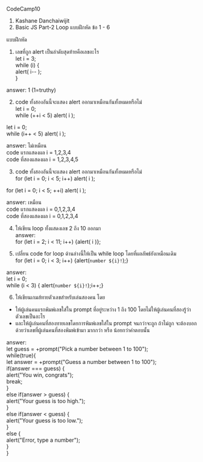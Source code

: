 CodeCamp10  
1. Kashane Danchaiwijit  
2. Basic JS Part-2 Loop แบบฝึกหัด  ข้อ 1 - 6    

แบบฝึกหัด    
1) เลขที่ถูก alert เป็นลำดับสุดท้ายคือเลขอะไร    
let i = 3;  
while (i) {  
   alert( i-- );  
}  

answer: 1 (1=truthy)  

2) code ทั้งสองอันนี้จะแสดง alert ออกมาเหมือนกันทั้งหมดหรือไม่  
let i = 0;  
while (++i < 5) alert( i );  
        
let i = 0;  
while (i++ < 5) alert( i );   

answer: ไม่เหมือน   
code แรกแสดงผล i = 1,2,3,4  
code ที่สองแสดงผล i = 1,2,3,4,5

3) code ทั้งสองอันนี้จะแสดง alert ออกมาเหมือนกันทั้งหมดหรือไม่  
for (let i = 0; i < 5; i++) alert( i );  

for (let i = 0; i < 5; ++i) alert( i );  

answer: เหมือน    
code แรกแสดงผล i = 0,1,2,3,4  
code ที่สองแสดงผล i = 0,1,2,3,4  

4) ให้เขียน loop ทั้งแสดงเลข 2 ถึง 10 ออกมา  
answer:  
for (let i = 2; i < 11; i++) {alert( i )};  

5) เปลี่ยน code for loop ด้านล่างนี้ให้เป็น while loop โดยที่ผลลัพธ์ยังเหมือนเดิม  
for (let i = 0; i < 3; i++) {alert(`number ${i}!`);}  

answer:  
let i = 0;   
while (i < 3) { alert(`number ${i}!`);i++;}  

6) ให้เขียนเกมส์ทายตัวเลขสำหรับเล่นสองคน โดย  
- ให้ผู้เล่นคนแรกพิมพ์เลขใส่ใน prompt ที่อยู่ระหว่าง 1 ถึง 100 โดยไม่ให้ผู้เล่นคนที่สองรู้ว่าตัวเลขเป็นอะไร  
- และให้ผู้เล่นคนที่สองทายเลขโดยการพิมพ์เลขใส่ใน prompt จนกว่าจะถูก ถ้าไม่ถูก จะต้องบอกด้วยว่าเลขที่ผู้เล่นคนที่สองพิมพ์เข้ามา มากกว่า หรือ น้อยกว่าคำตอบนั้น  

answer:  
let guess = +prompt("Pick a number between 1 to 100");  
while(true){  
    let answer = +prompt("Guess a number between 1 to 100");  
    if(answer === guess) {  
        alert("You win, congrats");  
        break;  
    }  
    else if(answer > guess) {  
        alert("Your guess is too high.");  
    }  
    else if(answer < guess) {  
        alert("Your guess is too low.");  
    }  
    else {  
        alert("Error, type a number");  
    }  
}  
